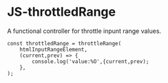 # JS-throttledRange
A functional controller for throttle inpunt range values.
```
const throttledRange = throttleRange(
	htmlInputRangeElement,
	(current,prev) => {
		console.log('value:%O',{current,prev);
	},
);
```
